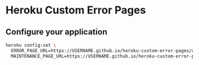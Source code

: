 # Heroku Custom Error Pages

## Configure your application

```bash
heroku config:set \
  ERROR_PAGE_URL=https://USERNAME.github.io/heroku-custom-error-pages/application-error.html \
  MAINTENANCE_PAGE_URL=https://USERNAME.github.io/heroku-custom-error-pages/maintenance-mode.html
```
